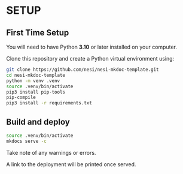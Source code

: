 # SETUP

## First Time Setup

You will need to have Python **3.10** or later installed on your computer.

Clone this repository and create a Python virtual environment using:

```sh
git clone https://github.com/nesi/nesi-mkdoc-template.git
cd nesi-mkdoc-template
python -m venv .venv
source .venv/bin/activate
pip3 install pip-tools
pip-compile
pip3 install -r requirements.txt
```

## Build and deploy

```sh
source .venv/bin/activate
mkdocs serve -c
```

Take note of any warnings or errors.

A link to the deployment will be printed once served.
